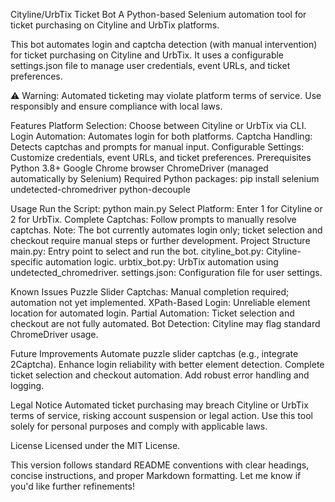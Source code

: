 Cityline/UrbTix Ticket Bot
A Python-based Selenium automation tool for ticket purchasing on Cityline and UrbTix platforms.

This bot automates login and captcha detection (with manual intervention) for ticket purchasing on Cityline and UrbTix. It uses a configurable settings.json file to manage user credentials, event URLs, and ticket preferences.

⚠️ Warning: Automated ticketing may violate platform terms of service. Use responsibly and ensure compliance with local laws.

Features
Platform Selection: Choose between Cityline or UrbTix via CLI.
Login Automation: Automates login for both platforms.
Captcha Handling: Detects captchas and prompts for manual input.
Configurable Settings: Customize credentials, event URLs, and ticket preferences.
Prerequisites
Python 3.8+
Google Chrome browser
ChromeDriver (managed automatically by Selenium)
Required Python packages:
pip install selenium undetected-chromedriver python-decouple

Usage
Run the Script:
python main.py
Select Platform: Enter 1 for Cityline or 2 for UrbTix.
Complete Captchas: Follow prompts to manually resolve captchas.
Note: The bot currently automates login only; ticket selection and checkout require manual steps or further development.
Project Structure
main.py: Entry point to select and run the bot.
cityline_bot.py: Cityline-specific automation logic.
urbtix_bot.py: UrbTix automation using undetected_chromedriver.
settings.json: Configuration file for user settings.

Known Issues
Puzzle Slider Captchas: Manual completion required; automation not yet implemented.
XPath-Based Login: Unreliable element location for automated login.
Partial Automation: Ticket selection and checkout are not fully automated.
Bot Detection: Cityline may flag standard ChromeDriver usage.

Future Improvements
Automate puzzle slider captchas (e.g., integrate 2Captcha).
Enhance login reliability with better element detection.
Complete ticket selection and checkout automation.
Add robust error handling and logging.

Legal Notice
Automated ticket purchasing may breach Cityline or UrbTix terms of service, risking account suspension or legal action. Use this tool solely for personal purposes and comply with applicable laws.

License
Licensed under the MIT License.

This version follows standard README conventions with clear headings, concise instructions, and proper Markdown formatting. Let me know if you'd like further refinements!